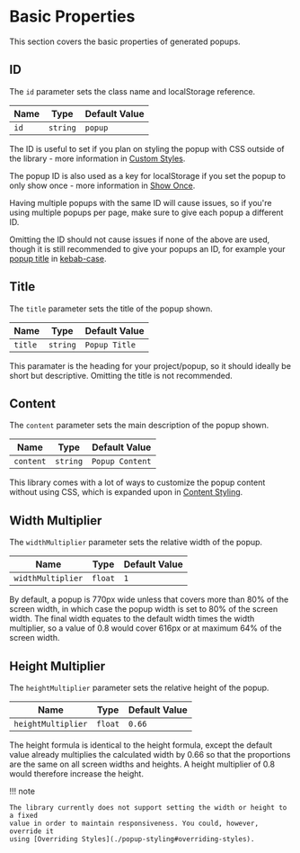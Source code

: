 Basic Properties
================

This section covers the basic properties of generated popups.

ID
--
The `id` parameter sets the class name and localStorage
reference.

| Name | Type     | Default Value |
|------|----------|---------------|
| `id` | `string` | `popup`       |

The ID is useful to set if you plan on styling the popup with CSS
outside of the library - more information in [Custom Styles](./popup-styling#custom-styles).

The popup ID is also used as a key for localStorage if you set the
popup to only show once - more information in [Show Once](./popup-settings#show-once).

Having multiple popups with the same ID will cause issues, so if
you're using multiple popups per page, make sure to give each
popup a different ID.

Omitting the ID should not cause issues if none of the above are
used, though it is still recommended to give your popups an ID,
for example your [popup title](./basic-properties#title) in [kebab-case](https://en.wikipedia.org/wiki/Letter_case#Kebab_case).


Title
-----
The `title` parameter sets the title of the popup shown.

| Name    | Type     | Default Value |
|---------|----------|---------------|
| `title` | `string` | `Popup Title` |

This paramater is the heading for your project/popup, so it should
ideally be short but descriptive. Omitting the title is not
recommended.


Content
-------
The `content` parameter sets the main description of the popup shown.

| Name      | Type     | Default Value   |
|-----------|----------|-----------------|
| `content` | `string` | `Popup Content` |

This library comes with a lot of ways to customize the popup content
without using CSS, which is expanded upon in [Content Styling](./content-styling).

Width Multiplier
-----------
The `widthMultiplier` parameter sets the relative width of the popup.

| Name              | Type    | Default Value |
|-------------------|---------|---------------|
| `widthMultiplier` | `float` | `1`           |

By default, a popup is 770px wide unless that covers more than 80% of the screen width,
in which case the popup width is set to 80% of the screen width. The final width
equates to the default width times the width multiplier, so a value of 0.8 would
cover 616px or at maximum 64% of the screen width.

Height Multiplier
-----------
The `heightMultiplier` parameter sets the relative height of the popup.

| Name               | Type    | Default Value |
|--------------------|---------|---------------|
| `heightMultiplier` | `float` | `0.66`        |

The height formula is identical to the height formula, except the default value
already multiplies the calculated width by 0.66 so that the proportions are the
same on all screen widths and heights. A height multiplier of 0.8 would therefore
increase the height.

!!! note

    The library currently does not support setting the width or height to a fixed
    value in order to maintain responsiveness. You could, however, override it
    using [Overriding Styles](./popup-styling#overriding-styles).

